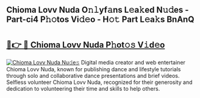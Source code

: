 ## Chioma Lovv Nuda O𝚗𝚕yf𝚊ns L𝚎a𝚔ed N𝚞𝚍es - Part-ci4 P𝚑𝚘tos Vi𝚍𝚎o - H𝚘𝚝 Part L𝚎a𝚔s BnAnQ

# <h2><a href="http://kf8xhi.oniu.top/?m=Chioma+Lovv+Nuda">🔗👉 🔴 Chioma Lovv Nuda P𝚑ot𝚘𝚜 V𝚒d𝚎o</a></h2>

[![Chioma Lovv Nuda Nu𝚍e𝚜](https://i.imgur.com/0qMVB7G.gif)](http://kf8xhi.oniu.top/?m=Chioma+Lovv+Nuda)
Digital media creator and web entertainer Chioma Lovv Nuda, known for publishing dance and lifestyle tutorials through solo and collaborative dance presentations and brief videos. Selfless volunteer Chioma Lovv Nuda, recognized for their generosity and dedication to volunteering their time and skills to help others.  
